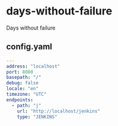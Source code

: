 # days-without-failure

Days without failure

## config.yaml

```yml
---
address: "localhost"
port: 8080
basepath: "/"
debug: false
locale: "en"
timezone: "UTC"
endpoints:
  - path: "j"
    url: "http://localhost/jenkins"
    type: "JENKINS"
```

